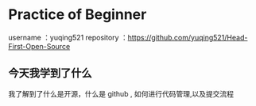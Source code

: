 # Practice of Beginner

username ：yuqing521
repository ：https://github.com/yuqing521/Head-First-Open-Source

## 今天我学到了什么

我了解到了什么是开源，什么是 github , 如何进行代码管理,以及提交流程